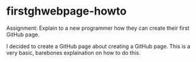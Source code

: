 # firstghwebpage-howto

Assignment: Explain to a new programmer how they can create their first GitHub page. 

I decided to create a GitHub page about creating a GitHub page. This is a very basic, barebones explaination on how to do this.  
